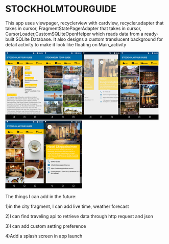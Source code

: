# STOCKHOLMTOURGUIDE
This app uses viewpager, recyclerview with cardview, 
recycler.adapter that takes in cursor, FragmentStatePagerAdapter that takes in cursor,
CursorLoader,CustomSQLiteOpenHelper which reads data from a ready-built SQLite Database.
It also designs a custom translucent background for detail activity to make it look like floating on Main_activity

<img src="/images/stockholmtourguide1.png" width="120" height="213"/><img src="/images/stockholmtourguide2.png" width="120" height="213"/><img src="/images/stockholmtourguide6.png" width="120" height="213"/><img src="/images/stockholmtourguide3.png" width="120" height="213"/><img src="/images/stockholmtourguide4.png" width="120" height="213"/><img src="/images/stockholmtourguide5.png" width="120" height="213"/>

The things I can add in the future:

1)in the city fragment, I can add live time, weather forecast

2)I can find traveling api to retrieve data through http request and json

3)I can add custom setting preference

4)Add a splash screen in app launch
